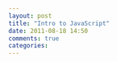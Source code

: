 ```yaml
---
layout: post
title: "Intro to JavaScript"
date: 2011-08-18 14:50
comments: true
categories: 
---
```

